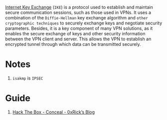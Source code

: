 [Internet Key Exchange](https://www.hypr.com/security-encyclopedia/internet-key-exchange) (`IKE`) is a protocol used to establish and maintain secure communication sessions, such as those used in VPNs. It uses a combination of the `Diffie-Hellman` key exchange algorithm and `other cryptographic techniques` to securely exchange keys and negotiate security parameters. Besides, it is a key component of many VPN solutions, as it enables the secure exchange of keys and other security information between the VPN client and server. This allows the VPN to establish an encrypted tunnel through which data can be transmitted securely.
# Notes

1. `isakmp` is `IPSEC`


# Guide 

1. [Hack The Box - Conceal - 0xRick’s Blog](https://0xrick.github.io/hack-the-box/conceal/)
